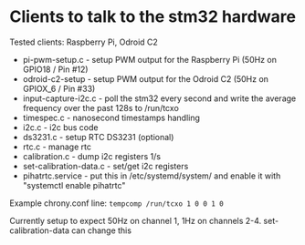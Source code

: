 # Clients to talk to the stm32 hardware

Tested clients: Raspberry Pi, Odroid C2

 * pi-pwm-setup.c - setup PWM output for the Raspberry Pi (50Hz on GPIO18 / Pin #12)
 * odroid-c2-setup - setup PWM output for the Odroid C2 (50Hz on GPIOX\_6 / Pin #33)
 * input-capture-i2c.c - poll the stm32 every second and write the average frequency over the past 128s to /run/tcxo
 * timespec.c - nanosecond timestamps handling
 * i2c.c - i2c bus code
 * ds3231.c - setup RTC DS3231 (optional)
 * rtc.c - manage rtc
 * calibration.c - dump i2c registers 1/s
 * set-calibration-data.c - set/get i2c registers
 * pihatrtc.service - put this in /etc/systemd/system/ and enable it with "systemctl enable pihatrtc"

Example chrony.conf line: `tempcomp /run/tcxo 1 0 0 1 0`

Currently setup to expect 50Hz on channel 1, 1Hz on channels 2-4.  set-calibration-data can change this


